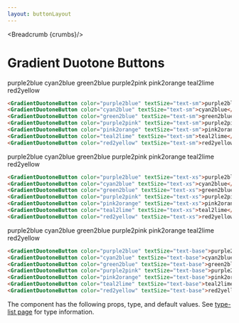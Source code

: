 ```yaml
---
layout: buttonLayout
---
```


<script>
  import Htwo from '../utils/Htwo.svelte'
import ExampleDiv from '../utils/ExampleDiv.svelte'
  import { GradientDuotoneButton, Table, TableDefaultRow, Breadcrumb } from '$lib/index';
  import componentProps from '../props/GradientDuotoneButton.json'
  // Props table
  let items = componentProps.props
	let propHeader = ['Name', 'Type', 'Default']
	
	let divClass='w-full relative overflow-x-auto shadow-md sm:rounded-lg py-4'
let theadClass ='text-xs text-gray-700 uppercase bg-gray-50 dark:bg-gray-700 dark:text-white'

  let crumbs = [
    {
      label:'Home',
      href:'/'
    },
    {
      label:'Buttons',
      href:'/buttons/'
    },
    {
      label:'Gradient duotone button',
      href:'/buttons/gradient-duotone'
    },
  ]
</script>

<Breadcrumb {crumbs}/>

<h1 class="text-3xl w-full dark:text-white py-8">Gradient Duotone Buttons</h1>

<Htwo label="text-sm" />

<ExampleDiv>
<GradientDuotoneButton color="purple2blue" textSize="text-sm">purple2blue</GradientDuotoneButton>
<GradientDuotoneButton color="cyan2blue" textSize="text-sm">cyan2blue</GradientDuotoneButton>
<GradientDuotoneButton color="green2blue" textSize="text-sm">green2blue</GradientDuotoneButton>
<GradientDuotoneButton color="purple2pink" textSize="text-sm">purple2pink</GradientDuotoneButton>
<GradientDuotoneButton color="pink2orange" textSize="text-sm">pink2orange</GradientDuotoneButton>
<GradientDuotoneButton color="teal2lime" textSize="text-sm">teal2lime</GradientDuotoneButton>
<GradientDuotoneButton color="red2yellow" textSize="text-sm">red2yellow</GradientDuotoneButton>
</ExampleDiv>

```html
<GradientDuotoneButton color="purple2blue" textSize="text-sm">purple2blue</GradientDuotoneButton>
<GradientDuotoneButton color="cyan2blue" textSize="text-sm">cyan2blue</GradientDuotoneButton>
<GradientDuotoneButton color="green2blue" textSize="text-sm">green2blue</GradientDuotoneButton>
<GradientDuotoneButton color="purple2pink" textSize="text-sm">purple2pink</GradientDuotoneButton>
<GradientDuotoneButton color="pink2orange" textSize="text-sm">pink2orange</GradientDuotoneButton>
<GradientDuotoneButton color="teal2lime" textSize="text-sm">teal2lime</GradientDuotoneButton>
<GradientDuotoneButton color="red2yellow" textSize="text-sm">red2yellow</GradientDuotoneButton>
```

<Htwo label="text-xs" />

<ExampleDiv>
<GradientDuotoneButton color="purple2blue" textSize="text-xs">purple2blue</GradientDuotoneButton>
<GradientDuotoneButton color="cyan2blue" textSize="text-xs">cyan2blue</GradientDuotoneButton>
<GradientDuotoneButton color="green2blue" textSize="text-xs">green2blue</GradientDuotoneButton>
<GradientDuotoneButton color="purple2pink" textSize="text-xs">purple2pink</GradientDuotoneButton>
<GradientDuotoneButton color="pink2orange" textSize="text-xs">pink2orange</GradientDuotoneButton>
<GradientDuotoneButton color="teal2lime" textSize="text-xs">teal2lime</GradientDuotoneButton>
<GradientDuotoneButton color="red2yellow" textSize="text-xs">red2yellow</GradientDuotoneButton>
</ExampleDiv>

```html
<GradientDuotoneButton color="purple2blue" textSize="text-xs">purple2blue</GradientDuotoneButton>
<GradientDuotoneButton color="cyan2blue" textSize="text-xs">cyan2blue</GradientDuotoneButton>
<GradientDuotoneButton color="green2blue" textSize="text-xs">green2blue</GradientDuotoneButton>
<GradientDuotoneButton color="purple2pink" textSize="text-xs">purple2pink</GradientDuotoneButton>
<GradientDuotoneButton color="pink2orange" textSize="text-xs">pink2orange</GradientDuotoneButton>
<GradientDuotoneButton color="teal2lime" textSize="text-xs">teal2lime</GradientDuotoneButton>
<GradientDuotoneButton color="red2yellow" textSize="text-xs">red2yellow</GradientDuotoneButton>
```

<Htwo label="text-base" />

<ExampleDiv>
<GradientDuotoneButton color="purple2blue" textSize="text-base">purple2blue</GradientDuotoneButton>
<GradientDuotoneButton color="cyan2blue" textSize="text-base">cyan2blue</GradientDuotoneButton>
<GradientDuotoneButton color="green2blue" textSize="text-base">green2blue</GradientDuotoneButton>
<GradientDuotoneButton color="purple2pink" textSize="text-base">purple2pink</GradientDuotoneButton>
<GradientDuotoneButton color="pink2orange" textSize="text-base">pink2orange</GradientDuotoneButton>
<GradientDuotoneButton color="teal2lime" textSize="text-base">teal2lime</GradientDuotoneButton>
<GradientDuotoneButton color="red2yellow" textSize="text-base">red2yellow</GradientDuotoneButton>
</ExampleDiv>

```html
<GradientDuotoneButton color="purple2blue" textSize="text-base">purple2blue</GradientDuotoneButton>
<GradientDuotoneButton color="cyan2blue" textSize="text-base">cyan2blue</GradientDuotoneButton>
<GradientDuotoneButton color="green2blue" textSize="text-base">green2blue</GradientDuotoneButton>
<GradientDuotoneButton color="purple2pink" textSize="text-base">purple2pink</GradientDuotoneButton>
<GradientDuotoneButton color="pink2orange" textSize="text-base">pink2orange</GradientDuotoneButton>
<GradientDuotoneButton color="teal2lime" textSize="text-base">teal2lime</GradientDuotoneButton>
<GradientDuotoneButton color="red2yellow" textSize="text-base">red2yellow</GradientDuotoneButton>
```

<Htwo label="Props" />

<p>The component has the following props, type, and default values. See <a href="/type-list">type-list page</a> for type information.</p>


<Table header={propHeader} {divClass} {theadClass}>
  <TableDefaultRow {items} rowState='hover' />
</Table>